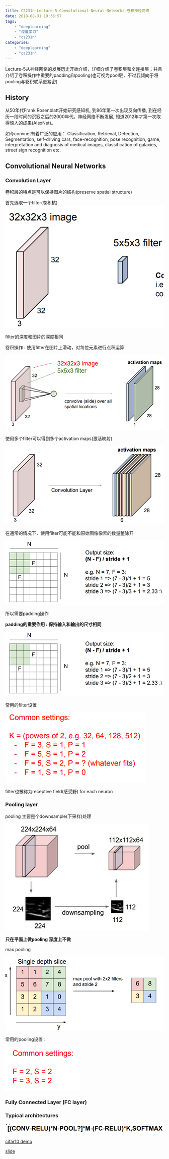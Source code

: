 ```yaml
---
title: CS231n-Lecture-5-Convolutional-Neural-Networks-卷积神经网络
date: 2018-08-31 19:36:57
tags: 
    - "deeplearning"
    - "深度学习"
    - "cs231n"
categories: 
    - "deeplearning"
    - "cs231n"
---
```

Lecture-5从神经网络的发展历史开始介绍，详细介绍了卷积层和全连接层；并且介绍了卷积操作中重要的padding和pooling(也可视为pool层，不过我倾向于将pooling与卷积联系更紧密)
<!--more-->

## History

从50年代Frank Rosenblatt开始研究感知机, 到86年第一次出现反向传播, 到在经历一段时间的沉寂之后的2000年代。神经网络不断发展, 知道2012年才第一次取得惊人的成果(AlexNet)。

如今convnet有着广泛的应用：
Classification, Retrieval, Detection, Segmentation, self-driving cars, face-recognition, pose recognition, game, interpretation and diagnosis of medical images, classification of galaxies, street sign recognition etc.

## Convolutional Neural Networks

### Convolution Layer
卷积层的特点是可以保持图片的结构(preserve spatial structure)

首先选取一个filter(卷积核)  
![filter](CS231n-Lecture-5-Convolutional-Neural-Networks-卷积神经网络/filter.png)

filter的深度和图片的深度相同

卷积操作 : 使用filter在图片上滑动，对每位元素进行点积运算

![convolve_slide_over](CS231n-Lecture-5-Convolutional-Neural-Networks-卷积神经网络/convolve_slide_over.png)

使用多个filter可以得到多个activation maps(激活映射)

![activation_maps](CS231n-Lecture-5-Convolutional-Neural-Networks-卷积神经网络/activation_maps.png)

在通常的情况下，使用filter可能不能和原始图像像素的数量整除开

![without_padding](CS231n-Lecture-5-Convolutional-Neural-Networks-卷积神经网络/without_padding.png)

所以需要padding操作

**padding的重要作用 : 保持输入和输出的尺寸相同**

![padding](CS231n-Lecture-5-Convolutional-Neural-Networks-卷积神经网络/padding.png)

常用的filter设置

![common_filter](CS231n-Lecture-5-Convolutional-Neural-Networks-卷积神经网络/common_filter.png)

filter也被称为receptive field(感受野) for each neuron

### Pooling layer

pooling 主要是个downsample(下采样)处理

![pooling](CS231n-Lecture-5-Convolutional-Neural-Networks-卷积神经网络/pooling.png)

**只在平面上做pooling 深度上不做**

max pooling

![max_pooling](CS231n-Lecture-5-Convolutional-Neural-Networks-卷积神经网络/max_pooling.png)

常用的pooling设置：

![common_pooling](CS231n-Lecture-5-Convolutional-Neural-Networks-卷积神经网络/common_pooling.png)

### Fully Connected Layer (FC layer)

### Typical architectures

![Typical_architectures](CS231n-Lecture-5-Convolutional-Neural-Networks-卷积神经网络/Typical_architectures.png)


[cifar10 demo](https://cs.stanford.edu/people/karpathy/convnetjs/demo/cifar10.html)

[slide](http://cs231n.stanford.edu/slides/2017/cs231n_2017_lecture5.pdf)